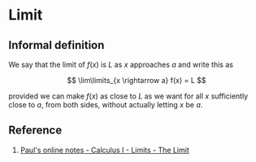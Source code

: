 # Limit

## Informal definition

We say that the limit of $f(x)$ is $L$ as $x$ approaches $a$ and write this as

$$
\lim\limits_{x \rightarrow a} f(x) = L
$$

provided we can make $f(x)$ as close to $L$ as we want for all $x$ sufficiently close to $a$, from both sides, without actually letting $x$ be $a$.

## Reference

1. [Paul's online notes - Calculus I - Limits - The Limit](https://tutorial.math.lamar.edu/Classes/CalcI/TheLimit.aspx)